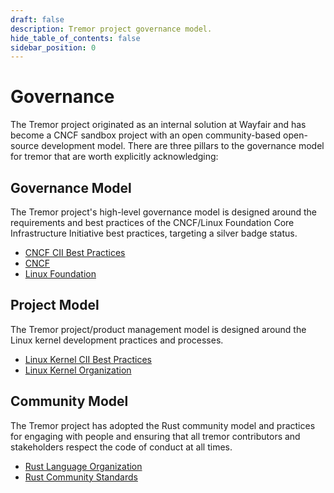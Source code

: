 ```yaml
---
draft: false
description: Tremor project governance model.
hide_table_of_contents: false
sidebar_position: 0
---
```


# Governance

The Tremor project originated as an internal solution at Wayfair and has become a CNCF sandbox project with an open community-based open-source development model. There are three pillars to the governance model for tremor that are worth explicitly acknowledging:

## Governance Model

The Tremor project's high-level governance model is designed around the requirements and best practices of the CNCF/Linux Foundation Core Infrastructure Initiative best practices, targeting a silver badge status.

* [CNCF CII Best Practices](https://bestpractices.coreinfrastructure.org/en)
* [CNCF](https://www.cncf.io)
* [Linux Foundation](https://www.linuxfoundation.org)

## Project Model

The Tremor project/product management model is designed around the Linux kernel development practices and processes.

* [Linux Kernel CII Best Practices](https://bestpractices.coreinfrastructure.org/en/projects/34)
* [Linux Kernel Organization](https://www.kernel.org)

## Community Model

The Tremor project has adopted the Rust community model and practices for engaging with people and ensuring that all tremor contributors and stakeholders respect the code of conduct at all times.

* [Rust Language Organization](https://www.rust-lang.org)
* [Rust Community Standards](https://www.rust-lang.org/community)

